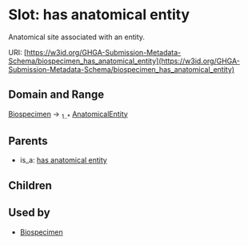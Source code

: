 
# Slot: has anatomical entity


Anatomical site associated with an entity.

URI: [https://w3id.org/GHGA-Submission-Metadata-Schema/biospecimen_has_anatomical_entity](https://w3id.org/GHGA-Submission-Metadata-Schema/biospecimen_has_anatomical_entity)


## Domain and Range

[Biospecimen](Biospecimen.md) &#8594;  <sub>1..\*</sub> [AnatomicalEntity](AnatomicalEntity.md)

## Parents

 *  is_a: [has anatomical entity](has_anatomical_entity.md)

## Children


## Used by

 * [Biospecimen](Biospecimen.md)
